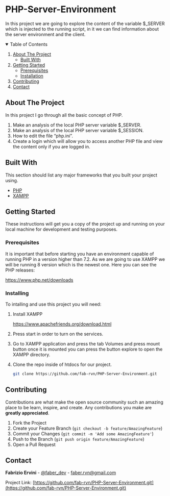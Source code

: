 # PHP-Server-Environment

In this project we are going to explore the content of the variable $_SERVER which is injected to the running script, in it we can find information about the server environment and the client.

<!-- TABLE OF CONTENTS -->
<details open="open">
  <summary>Table of Contents</summary>
  <ol>
    <li>
      <a href="#about-the-project">About The Project</a>
      <ul>
        <li><a href="#built-with">Built With</a></li>
      </ul>
    </li>
    <li>
      <a href="#getting-started">Getting Started</a>
      <ul>
        <li><a href="#prerequisites">Prerequisites</a></li>
        <li><a href="#installation">Installation</a></li>
      </ul>
    </li>
    <li><a href="#contributing">Contributing</a></li>
    <li><a href="#contact">Contact</a></li>
  </ol>
</details>


## About The Project

In this project I go through all the basic concept of PHP.

1. Make an analysis of the local PHP server variable $_SERVER.
2. Make an analysis of the local PHP server variable $_SESSION.
3. How to edit the file “php.ini”.
4. Create a login which will allow you to access another PHP file and view the content only if   you are logged in.


## Built With

This section should list any major frameworks that you built your project using.
* [PHP](https://www.php.net/)
* [XAMPP](https://www.apachefriends.org/index.html)


## Getting Started

These instructions will get you a copy of the project up and running on your local machine for development and testing purposes.

### Prerequisites

It is important that before starting you have an environment capable of running PHP in a version higher than 7.2. As we are going to use XAMPP we will be running 8 version which is the newest one.
Here you can see the PHP releases:

https://www.php.net/downloads


### Installing

To intalling and use this project you will need:

1. Install XAMPP

   https://www.apachefriends.org/download.html

2. Press start in order to turn on the services.

3. Go to XAMPP application and press the tab Volumes and press mount button once it is mounted you  can press the button explore to open the XAMPP directory.

4. Clone the repo inside of htdocs for our project.
   ```sh
   git clone https://github.com/fab-rvn/PHP-Server-Environment.git
   ```


## Contributing

Contributions are what make the open source community such an amazing place to be learn, inspire, and create. Any contributions you make are **greatly appreciated**.

1. Fork the Project
2. Create your Feature Branch (`git checkout -b feature/AmazingFeature`)
3. Commit your Changes (`git commit -m 'Add some AmazingFeature'`)
4. Push to the Branch (`git push origin feature/AmazingFeature`)
5. Open a Pull Request


## Contact

**Fabrizio Ervini** - [@faber_dev](https://twitter.com/faber_dev) - faber.rvn@gmail.com

Project Link: [https://github.com/fab-rvn/PHP-Server-Environment.git](https://github.com/fab-rvn/PHP-Server-Environment.git)